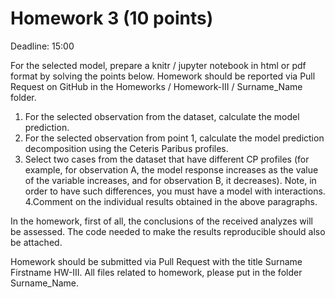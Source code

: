 # Homework 3 (10 points)
Deadline:  15:00

For the selected model, prepare a knitr / jupyter notebook in html or pdf format by solving the points below. Homework should be reported via Pull Request on GitHub in the Homeworks / Homework-III / Surname_Name folder.

1. For the selected observation from the dataset, calculate the model prediction.
2. For the selected observation from point 1, calculate the model prediction decomposition using the Ceteris Paribus profiles.
3. Select two cases from the dataset that have different CP profiles (for example, for observation A, the model response increases as the value of the variable increases, and for observation B, it decreases). Note, in order to have such differences, you must have a model with interactions.
4.Comment on the individual results obtained in the above paragraphs.

In the homework, first of all, the conclusions of the received analyzes will be assessed. The code needed to make the results reproducible should also be attached.

Homework should be submitted via Pull Request with the title Surname Firstname HW-III. All files related to homework, please put in the folder Surname_Name.
